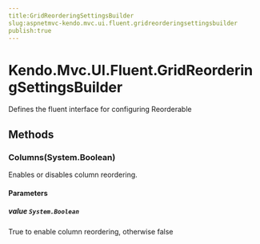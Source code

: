 ```yaml
---
title:GridReorderingSettingsBuilder
slug:aspnetmvc-kendo.mvc.ui.fluent.gridreorderingsettingsbuilder
publish:true
---
```


# Kendo.Mvc.UI.Fluent.GridReorderingSettingsBuilder

Defines the fluent interface for configuring Reorderable

## Methods

### Columns(System.Boolean)
Enables or disables column reordering.

#### Parameters

##### value `System.Boolean`
True to enable column reordering, otherwise false